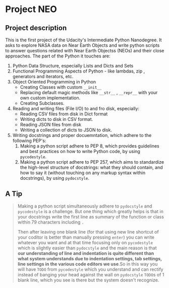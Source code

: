 # Project NEO

## Project description
This is the first project of the Udacity's Intermediate Python Nanodegree. It asks to explore NASA data on Near Earth Objects and write python scripts to answer questions related with Near Earth Objectss (NEOs) and their close approaches.
The part of the Python it touches are:
1. Python Data Structure, especially Lists and Dicts and Sets
1. Functional Programming Aspects of Python - like lambdas, zip , generators and iterators, etc.
1. Object Oriented Programming in Python
    - Creating Classes with custom `__init__`
    - Replacing default magic methods like `__str__` , `__repr__` with your own custom implementation.
    - Creating Subclasses.
1. Reading and writing files (File I/O) to and fro disk, especially:
    - Reading CSV files from disk in Dict format
    - Writing dicts to disk in CSV format.
    - Reading JSON files from disk
    - Writing a collection of dicts to JSON to disk.
1. Writing docstrings and proper docuemntation, which adhere to the following PEP's:
    1. Making a python script adhere to PEP 8, which provides guidelines and best practices on how to write Python code, by using `pycodestyle`.
    1. Making a python script adhere to PEP 257, which aims to standardize the high-level structure of docstrings: what they should contain, and how to say it (without touching on any markup syntax within docstrings), by using `pydocstyle`.

## A Tip

> Making a python script simultaneously adhere to `pydocstyle` and `pycodestyle` is a challenge. But one thing which greatly helps is that in your docstrings write the first line as summary of the function or class within 79 characters including `.`
>
>Then after leaving one blank line (for that using new line shortcut of your coditor is better than manually pressing `enter`) you can write whatever you want and at that time focusing only on `pycodestyle` which is slightly easier than `pydocstyle` and the main reason is that **our understanding of line and indentation is quite different than what system understands due to indentation settings, tab settings, line settings in the various code editors we use**.So in this way you will have `TODO` from `pycodestyle` which you understand and can rectify instead of banging your head against the wall on `pydocstyle` `TODO`s of 1 blank line, which you see is there but the system doesn't recognize.
>
